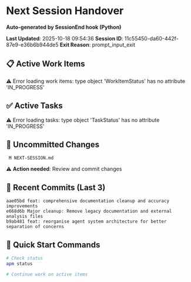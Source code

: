 # Next Session Handover

**Auto-generated by SessionEnd hook (Python)**

**Last Updated**: 2025-10-18 09:54:36
**Session ID**: 11c55450-da60-442f-87e9-e36b6b944de5
**Exit Reason**: prompt_input_exit

## 📋 Active Work Items

⚠️ Error loading work items: type object 'WorkItemStatus' has no attribute 'IN_PROGRESS'

## ✅ Active Tasks

⚠️ Error loading tasks: type object 'TaskStatus' has no attribute 'IN_PROGRESS'

## 🔄 Uncommitted Changes

```
 M NEXT-SESSION.md
```

⚠️ **Action needed**: Review and commit changes

## 📝 Recent Commits (Last 3)

```
aae05bd feat: comprehensive documentation cleanup and accuracy improvements
e668d6b Major cleanup: Remove legacy documentation and external analysis files
b9ab481 feat: reorganise agent system architecture for better separation of concerns
```

## 🚀 Quick Start Commands

```bash
# Check status
apm status

# Continue work on active items
